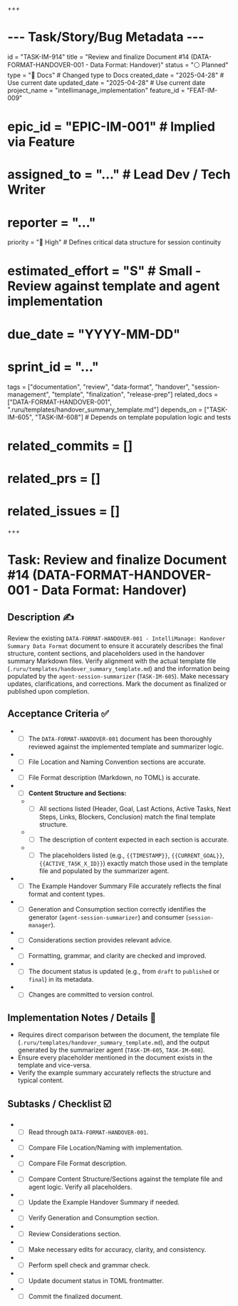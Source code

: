 +++
# --- Task/Story/Bug Metadata ---
id = "TASK-IM-914"
title = "Review and finalize Document #14 (DATA-FORMAT-HANDOVER-001 - Data Format: Handover)"
status = "⚪️ Planned"
type = "📖 Docs" # Changed type to Docs
created_date = "2025-04-28" # Use current date
updated_date = "2025-04-28" # Use current date
project_name = "intellimanage_implementation"
feature_id = "FEAT-IM-009"
# epic_id = "EPIC-IM-001" # Implied via Feature
# assigned_to = "..." # Lead Dev / Tech Writer
# reporter = "..."
priority = "🔼 High" # Defines critical data structure for session continuity
# estimated_effort = "S" # Small - Review against template and agent implementation
# due_date = "YYYY-MM-DD"
# sprint_id = "..."
tags = ["documentation", "review", "data-format", "handover", "session-management", "template", "finalization", "release-prep"]
related_docs = ["DATA-FORMAT-HANDOVER-001", ".ruru/templates/handover_summary_template.md"]
depends_on = ["TASK-IM-605", "TASK-IM-608"] # Depends on template population logic and tests
# related_commits = []
# related_prs = []
# related_issues = []
+++

# Task: Review and finalize Document #14 (DATA-FORMAT-HANDOVER-001 - Data Format: Handover)

## Description ✍️

Review the existing `DATA-FORMAT-HANDOVER-001 - IntelliManage: Handover Summary Data Format` document to ensure it accurately describes the final structure, content sections, and placeholders used in the handover summary Markdown files. Verify alignment with the actual template file (`.ruru/templates/handover_summary_template.md`) and the information being populated by the `agent-session-summarizer` (`TASK-IM-605`). Make necessary updates, clarifications, and corrections. Mark the document as finalized or published upon completion.

## Acceptance Criteria ✅

*   - [ ] The `DATA-FORMAT-HANDOVER-001` document has been thoroughly reviewed against the implemented template and summarizer logic.
*   - [ ] File Location and Naming Convention sections are accurate.
*   - [ ] File Format description (Markdown, no TOML) is accurate.
*   - [ ] **Content Structure and Sections:**
    *   - [ ] All sections listed (Header, Goal, Last Actions, Active Tasks, Next Steps, Links, Blockers, Conclusion) match the final template structure.
    *   - [ ] The description of content expected in each section is accurate.
    *   - [ ] The placeholders listed (e.g., `{{TIMESTAMP}}`, `{{CURRENT_GOAL}}`, `{{ACTIVE_TASK_X_ID}}`) exactly match those used in the template file and populated by the summarizer agent.
*   - [ ] The Example Handover Summary File accurately reflects the final format and content types.
*   - [ ] Generation and Consumption section correctly identifies the generator (`agent-session-summarizer`) and consumer (`session-manager`).
*   - [ ] Considerations section provides relevant advice.
*   - [ ] Formatting, grammar, and clarity are checked and improved.
*   - [ ] The document status is updated (e.g., from `draft` to `published` or `final`) in its metadata.
*   - [ ] Changes are committed to version control.

## Implementation Notes / Details 📝

*   Requires direct comparison between the document, the template file (`.ruru/templates/handover_summary_template.md`), and the output generated by the summarizer agent (`TASK-IM-605`, `TASK-IM-608`).
*   Ensure every placeholder mentioned in the document exists in the template and vice-versa.
*   Verify the example summary accurately reflects the structure and typical content.

## Subtasks / Checklist ☑️

*   - [ ] Read through `DATA-FORMAT-HANDOVER-001`.
*   - [ ] Compare File Location/Naming with implementation.
*   - [ ] Compare File Format description.
*   - [ ] Compare Content Structure/Sections against the template file and agent logic. Verify all placeholders.
*   - [ ] Update the Example Handover Summary if needed.
*   - [ ] Verify Generation and Consumption section.
*   - [ ] Review Considerations section.
*   - [ ] Make necessary edits for accuracy, clarity, and consistency.
*   - [ ] Perform spell check and grammar check.
*   - [ ] Update document status in TOML frontmatter.
*   - [ ] Commit the finalized document.